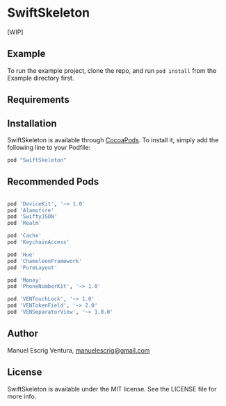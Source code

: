# SwiftSkeleton

[WIP]

## Example

To run the example project, clone the repo, and run `pod install` from the Example directory first.

## Requirements

## Installation

SwiftSkeleton is available through [CocoaPods](http://cocoapods.org). To install
it, simply add the following line to your Podfile:

```ruby
pod "SwiftSkeleton"
```



## Recommended Pods

```ruby

pod 'DeviceKit', '~> 1.0'
pod 'Alamofire'
pod 'SwiftyJSON'
pod 'Realm'

pod 'Cache'
pod 'KeychainAccess'

pod 'Hue'
pod 'ChameleonFramework'
pod 'PureLayout'

pod 'Money'
pod 'PhoneNumberKit', '~> 1.0'

pod 'VENTouchLock', '~> 1.0'
pod 'VENTokenField', '~> 2.0'
pod 'VENSeparatorView', '~> 1.0.0'

```



## Author

Manuel Escrig Ventura, manuelescrig@gmail.com

## License

SwiftSkeleton is available under the MIT license. See the LICENSE file for more info.
